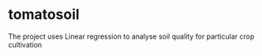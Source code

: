 # tomatosoil
The project uses Linear regression to analyse soil quality for particular crop cultivation
